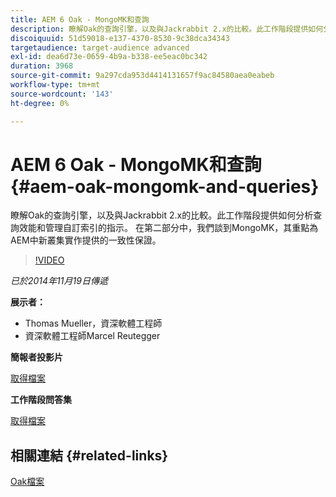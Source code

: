 ```yaml
---
title: AEM 6 Oak - MongoMK和查詢
description: 瞭解Oak的查詢引擎，以及與Jackrabbit 2.x的比較。此工作階段提供如何分析查詢效能和管理自訂索引的指示。 在第二部分中，我們談到MongoMK，其重點為AEM中新叢集實作提供的一致性保證。
discoiquuid: 51d59018-e137-4370-8530-9c38dca34343
targetaudience: target-audience advanced
exl-id: dea6d73e-0659-4b9a-b338-ee5eac0bc342
duration: 3968
source-git-commit: 9a297cda953d4414131657f9ac84580aea0eabeb
workflow-type: tm+mt
source-wordcount: '143'
ht-degree: 0%

---
```


# AEM 6 Oak - MongoMK和查詢{#aem-oak-mongomk-and-queries}

瞭解Oak的查詢引擎，以及與Jackrabbit 2.x的比較。此工作階段提供如何分析查詢效能和管理自訂索引的指示。 在第二部分中，我們談到MongoMK，其重點為AEM中新叢集實作提供的一致性保證。

>[!VIDEO](https://video.tv.adobe.com/v/19402/?quality=9)

*已於2014年11月19日傳遞*

**展示者：**

* Thomas Mueller，資深軟體工程師
* 資深軟體工程師Marcel Reutegger

**簡報者投影片**

[取得檔案](assets/aem-6-oak-mongomk-and-queries.pdf)

**工作階段問答集**

[取得檔案](assets/q-a-11-19-14-gem-session-oak.pdf)

## 相關連結 {#related-links}

[Oak檔案](https://jackrabbit.apache.org/oak/docs/)

<!--
[Get back to the Overview](https://helpx.adobe.com/tw/experience-manager/kt/eseminars/gems/aem-index.html)
-->
